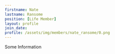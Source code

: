 ```yaml
---
firstname: Nate
lastname: Ransome
position: [Life Member]
layout: profile
join_date:
profile: /assets/img/members/nate_ransome/0.png
---
```

Some Information